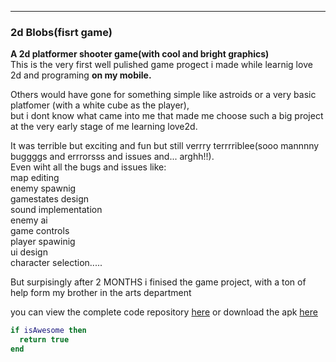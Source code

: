 ---

### 2d Blobs(fisrt game)

 
**A 2d platformer shooter game(with cool and bright graphics)**  
This is the very first well pulished game progect i made while learnig love 2d and programing __on my mobile.__  

Others would have gone for something simple like astroids or a very basic platfomer (with a white cube as the player),  
but i dont know what came into me that made me choose such a big project at the very early stage of me learning love2d.  

It was terrible but exciting and fun but still verrry terrrriblee(sooo mannnny buggggs and errrorsss and issues and... arghh!!).  
Even wiht all the bugs and issues like:  
map editing  
enemy spawnig  
gamestates design  
sound implementation  
enemy ai  
game controls  
player spawinig  
ui design  
character selection.....  

But surpisingly after 2 MONTHS i finised the game project, with a ton of help form my brother in the arts department  

you can view the complete code repository [here](../blob/master/LICENSE) or download the apk [here](../blob/master/LICENSE)  

```lua
if isAwesome then
  return true
end
```
